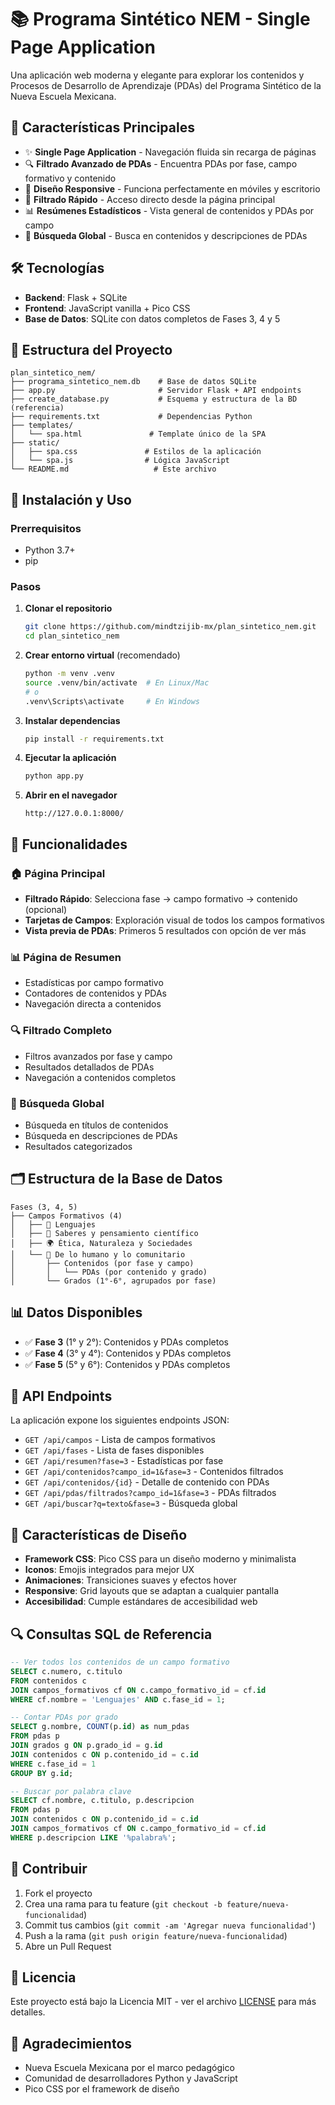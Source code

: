 # 📚 Programa Sintético NEM - Single Page Application

Una aplicación web moderna y elegante para explorar los contenidos y Procesos de Desarrollo de Aprendizaje (PDAs) del Programa Sintético de la Nueva Escuela Mexicana.

## 🚀 Características Principales

- ✨ **Single Page Application** - Navegación fluida sin recarga de páginas
- 🔍 **Filtrado Avanzado de PDAs** - Encuentra PDAs por fase, campo formativo y contenido
- 📱 **Diseño Responsive** - Funciona perfectamente en móviles y escritorio
- 🎯 **Filtrado Rápido** - Acceso directo desde la página principal
- 📊 **Resúmenes Estadísticos** - Vista general de contenidos y PDAs por campo
- 🔎 **Búsqueda Global** - Busca en contenidos y descripciones de PDAs

## 🛠️ Tecnologías

- **Backend**: Flask + SQLite
- **Frontend**: JavaScript vanilla + Pico CSS
- **Base de Datos**: SQLite con datos completos de Fases 3, 4 y 5

## 📁 Estructura del Proyecto

```
plan_sintetico_nem/
├── programa_sintetico_nem.db    # Base de datos SQLite
├── app.py                       # Servidor Flask + API endpoints
├── create_database.py           # Esquema y estructura de la BD (referencia)
├── requirements.txt             # Dependencias Python
├── templates/
│   └── spa.html               # Template único de la SPA
├── static/
│   ├── spa.css               # Estilos de la aplicación
│   └── spa.js                # Lógica JavaScript
└── README.md                   # Este archivo
```

## 🚀 Instalación y Uso

### Prerrequisitos

- Python 3.7+
- pip

### Pasos

1. **Clonar el repositorio**

   ```bash
   git clone https://github.com/mindtzijib-mx/plan_sintetico_nem.git
   cd plan_sintetico_nem
   ```

2. **Crear entorno virtual** (recomendado)

   ```bash
   python -m venv .venv
   source .venv/bin/activate  # En Linux/Mac
   # o
   .venv\Scripts\activate     # En Windows
   ```

3. **Instalar dependencias**

   ```bash
   pip install -r requirements.txt
   ```

4. **Ejecutar la aplicación**

   ```bash
   python app.py
   ```

5. **Abrir en el navegador**
   ```
   http://127.0.0.1:8000/
   ```

## 🎯 Funcionalidades

### 🏠 Página Principal

- **Filtrado Rápido**: Selecciona fase → campo formativo → contenido (opcional)
- **Tarjetas de Campos**: Exploración visual de todos los campos formativos
- **Vista previa de PDAs**: Primeros 5 resultados con opción de ver más

### 📊 Página de Resumen

- Estadísticas por campo formativo
- Contadores de contenidos y PDAs
- Navegación directa a contenidos

### 🔍 Filtrado Completo

- Filtros avanzados por fase y campo
- Resultados detallados de PDAs
- Navegación a contenidos completos

### 🔎 Búsqueda Global

- Búsqueda en títulos de contenidos
- Búsqueda en descripciones de PDAs
- Resultados categorizados

## 🗂️ Estructura de la Base de Datos

```
Fases (3, 4, 5)
├── Campos Formativos (4)
│   ├── 📖 Lenguajes
│   ├── 🧮 Saberes y pensamiento científico
│   ├── 🌍 Ética, Naturaleza y Sociedades
│   └── 👥 De lo humano y lo comunitario
│       ├── Contenidos (por fase y campo)
│       │   └── PDAs (por contenido y grado)
│       └── Grados (1°-6°, agrupados por fase)
```

## 📊 Datos Disponibles

- ✅ **Fase 3** (1° y 2°): Contenidos y PDAs completos
- ✅ **Fase 4** (3° y 4°): Contenidos y PDAs completos
- ✅ **Fase 5** (5° y 6°): Contenidos y PDAs completos

## 🔧 API Endpoints

La aplicación expone los siguientes endpoints JSON:

- `GET /api/campos` - Lista de campos formativos
- `GET /api/fases` - Lista de fases disponibles
- `GET /api/resumen?fase=3` - Estadísticas por fase
- `GET /api/contenidos?campo_id=1&fase=3` - Contenidos filtrados
- `GET /api/contenidos/{id}` - Detalle de contenido con PDAs
- `GET /api/pdas/filtrados?campo_id=1&fase=3` - PDAs filtrados
- `GET /api/buscar?q=texto&fase=3` - Búsqueda global

## 🎨 Características de Diseño

- **Framework CSS**: Pico CSS para un diseño moderno y minimalista
- **Iconos**: Emojis integrados para mejor UX
- **Animaciones**: Transiciones suaves y efectos hover
- **Responsive**: Grid layouts que se adaptan a cualquier pantalla
- **Accesibilidad**: Cumple estándares de accesibilidad web

## 🔍 Consultas SQL de Referencia

```sql
-- Ver todos los contenidos de un campo formativo
SELECT c.numero, c.titulo
FROM contenidos c
JOIN campos_formativos cf ON c.campo_formativo_id = cf.id
WHERE cf.nombre = 'Lenguajes' AND c.fase_id = 1;

-- Contar PDAs por grado
SELECT g.nombre, COUNT(p.id) as num_pdas
FROM pdas p
JOIN grados g ON p.grado_id = g.id
JOIN contenidos c ON p.contenido_id = c.id
WHERE c.fase_id = 1
GROUP BY g.id;

-- Buscar por palabra clave
SELECT cf.nombre, c.titulo, p.descripcion
FROM pdas p
JOIN contenidos c ON p.contenido_id = c.id
JOIN campos_formativos cf ON c.campo_formativo_id = cf.id
WHERE p.descripcion LIKE '%palabra%';
```

## 🤝 Contribuir

1. Fork el proyecto
2. Crea una rama para tu feature (`git checkout -b feature/nueva-funcionalidad`)
3. Commit tus cambios (`git commit -am 'Agregar nueva funcionalidad'`)
4. Push a la rama (`git push origin feature/nueva-funcionalidad`)
5. Abre un Pull Request

## 📝 Licencia

Este proyecto está bajo la Licencia MIT - ver el archivo [LICENSE](LICENSE) para más detalles.

## 🙏 Agradecimientos

- Nueva Escuela Mexicana por el marco pedagógico
- Comunidad de desarrolladores Python y JavaScript
- Pico CSS por el framework de diseño

